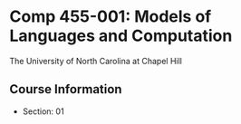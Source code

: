 # Comp 455-001: Models of Languages and Computation


The University of North Carolina at Chapel Hill

## Course Information

- Section: 01